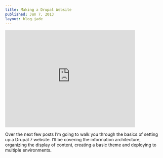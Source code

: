 ```yaml
---
title: Making a Drupal Website
published: Jun 7, 2013
layout: blog.jade
---
```


<iframe width="420" height="315" src="http://www.youtube.com/embed/w8y0qoMvcyg?wmode=opaque" frameborder="0" allowfullscreen=""></iframe>

Over the next few posts I’m going to walk you through the basics of setting up a Drupal 7 website. I’ll be covering the information architecture, organizing the display of content, creating a basic theme and deploying to multiple environments.
